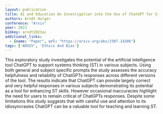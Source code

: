 ```yaml
---
layout: publication
title: AI and Education An Investigation into the Use of ChatGPT for Systems Thinking
authors: Arndt Holger
conference: "Arxiv"
year: 2023
bibkey: arndt2023ai
additional_links:
  - {name: "Paper", url: "https://arxiv.org/abs/2307.14206"}
tags: ['ARXIV', 'Ethics And Bias']
---
```

This exploratory study investigates the potential of the artificial intelligence tool ChatGPT to support systems thinking (ST) in various subjects. Using both general and subject specific prompts the study assesses the accuracy helpfulness and reliability of ChatGPTs responses across different versions of the tool. The results indicate that ChatGPT can provide largely correct and very helpful responses in various subjects demonstrating its potential as a tool for enhancing ST skills. However occasional inaccuracies highlight the need for users to remain critical of ChatGPTs responses. Despite some limitations this study suggests that with careful use and attention to its idiosyncrasies ChatGPT can be a valuable tool for teaching and learning ST.
